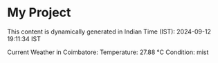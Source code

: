 # My Project

This content is dynamically generated in Indian Time (IST): 2024-09-12 19:11:34 IST


Current Weather in Coimbatore:
Temperature: 27.88 °C
Condition: mist
